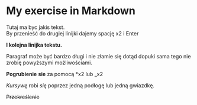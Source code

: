 <!-- Example of title -->
My exercise in Markdown
=======================

<!-- Here comes the table of content -->

<!-- Example of paragraph of text with line break -->
Tutaj ma byc jakis tekst.  
By przenieść do drugiej linijki dajemy spację x2 i Enter 

__I kolejna linijka tekstu.__  

<!-- Example of another paragraph -->

Paragraf może być bardzo długi i nie złamie się dotąd dopuki sama tego nie zrobię powyższymi możliwościami.

<!-- Example of bold -->

**Pogrubienie** __sie__ za pomocą *x2 lub _x2

<!-- Example of italic  -->

_Kursywę_ robi *się* poprzez jedną podłogę lub jedną gwiazdkę.

~~Przekreślenie~~

<!-- Example of headers -->

<!-- Example of external link -->

<!-- Example of link to another file -->

<!-- Example of an image -->

<!-- Example of an image with hover text -->

<!-- Example of equation or inline code -->

<!-- Example of a block of code -->

<!-- Example of code highlighting -->

<!-- Example of quote -->

<!-- Example of bullet list -->

<!-- Example of numbered list -->

<!-- Example of table -->

<!-- Paragraph after table -->